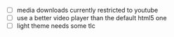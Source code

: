 - [ ] media downloads currently restricted to youtube
- [ ] use a better video player than the default html5 one
- [ ] light theme needs some tlc